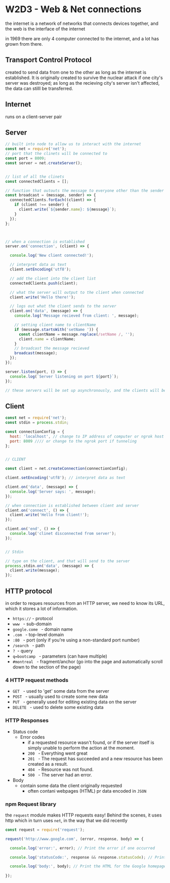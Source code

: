 # W2D3 - Web & Net connections 

the internet is a network of networks that connects devices together, and the web is the interface of the internet 

in 1969 there are only 4 computer connected to the internet, and a lot has grown from there.


##  Transport Control Protocol

created to send data from one to the other as long as the internet is established. It is originally created to survive the nuclear attack if one city's server was destroyed; as long as the recieving city's server isn't affected, the data can stilll be transferred.

## Internet 

runs on a client-server pair

## Server 

```javascript
// built into node to allow us to interact with the internet
const net = require('net');
// port that the clinets will be connected to
const port = 8009;
const server = net.createServer();


// list of all the clinets
const connectedClients = [];

// function that outouts the message to everyone other than the sender in the connectedClient list
const broadcast = (message, sender) => {
  connectedClients.forEach((client) => {
    if (client !== sender) {
      client.write(`${sender.name}: ${message}`);
    }
  });
};



// when a connection is established
server.on('connection', (client) => {

  console.log('New client connected!');

  // interpret data as text
  client.setEncoding('utf8');

  // add the client into the client list
  connectedClients.push(client);

  // what the server will output to the client when connected
  client.write('Hello there!');

  // logs out what the client sends to the server
  client.on('data', (message) => {
    console.log('Message recieved from client: ', message);

    // setting client name to clientName
    if (message.startsWith('setName ')) {
      const clientName = message.replace(/setName /, '');
      client.name = clientName;
    }
    // broadcast the message recieved
    broadcast(message);
  });
});

server.listen(port, () => {
  console.log(`Server listening on port ${port}`);
});

// these servers will be set up asynchronously, and the clients will become allowed to join into the event loop

```

## Client

```javascript
const net = require('net');
const stdin = process.stdin;

const connectionConfig = {
  host: 'localhost', // change to IP address of computer or ngrok host if tunneling
  port: 8009 //// or change to the ngrok port if tunneling
};


// CLIENT

const client = net.createConnection(connectionConfig);

client.setEncoding('utf8'); // interpret data as text

client.on('data', (message) => {
  console.log('Server says: ', message);
});

// when connection is established between client and server
client.on('connect', () => {
  client.write('Hello from client!');
});

client.on('end', () => {
  console.log('clinet disconnected from server');
});


// Stdin

// type on the client, and that will send to the server
process,stdin.on('data', (message) => {
  client.write(message);
});
```


## HTTP protocol 


in order to reques resources from an HTTP server, we need to know its URL, which it
stores a lot of information.

* `https://` - protocol
* `www ` - sub-domain
* `google.come ` - domain name 
* `.com ` - top-level domain
* `:80 ` - port (only if you're using a non-standard port number)
* `/search ` - path 
* `? `- query
* `q=bootcamp ` - parameters (can have multiple)
* `#montreal ` - fragment/anchor (go into the page and automatically scroll down to the section of the page)



### 4 HTTP request methods 
  - `GET ` - used to 'get' some data from the server 
  - `POST ` - usually used to create some new data
  - `PUT ` - generally used for editing existing data on the server 
  - `DELETE ` - used to delete some existing data


### HTTP Responses

- Status code 
  - Error codes 
    - if a requested resource wasn't found, or if the server itself is simply unable to perform the action at the moment.
    - `200 ` - Everything went great
    - `201 ` - The request has succeeded and a new resource has been created as a result.
    - `404 ` - Resource was not found. 
    - `500 ` - The server had an error.
- Body
  - contain some data the client originally requested 
    - often contani webpages (HTML) pr data encoded in `JSON`


### npm Request library 

the `request` module makes HTTP requests easy! Behind the scenes, it uses http which in turn uses `net`, in the way that we did recently 

```javascript
const request = require('request');

request('http://www.google.com', (error, response, body) => {

  console.log('error:', error); // Print the error if one occurred

  console.log('statusCode:', response && response.statusCode); // Print the response status code if a response was received

  console.log('body:', body); // Print the HTML for the Google homepage.
  
});
```
